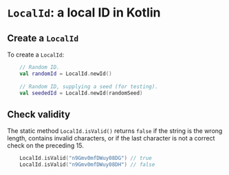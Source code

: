 # `LocalId`: a local ID in Kotlin

## Create a `LocalId`

To create a `LocalId`:

```kotlin
    // Random ID.
    val randomId = LocalId.newId()
    
    // Random ID, supplying a seed (for testing).
    val seededId = LocalId.newId(randomSeed)
```

## Check validity

The static method `LocalId.isValid()` returns `false` if the string is
the wrong length, contains invalid characters, or if the last character is not a correct
check on the preceding 15.

```kotlin
    LocalId.isValid("n9Gmv0mfDWuy08DG") // true
    LocalId.isValid("n9Gmv0mfDWuy08DH") // false
```
